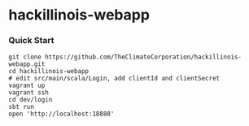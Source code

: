 # hackillinois-webapp

### Quick Start

```
git clone https://github.com/TheClimateCorporation/hackillinois-webapp.git
cd hackillinois-webapp
# edit src/main/scala/Login, add clientId and clientSecret
vagrant up
vagrant ssh
cd dev/login
sbt run
open 'http://localhost:18888'
```

